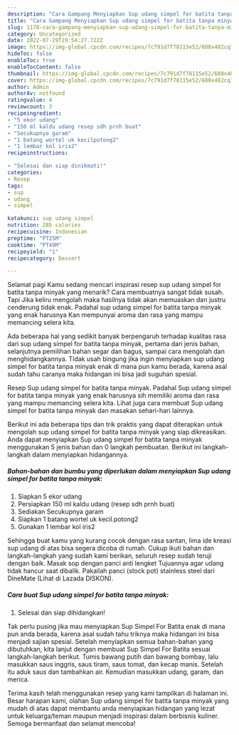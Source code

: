 ```yaml
---
description: "Cara Gampang Menyiapkan Sup udang simpel for batita tanpa minyakMenu Sahur"
title: "Cara Gampang Menyiapkan Sup udang simpel for batita tanpa minyakMenu Sahur"
slug: 1178-cara-gampang-menyiapkan-sup-udang-simpel-for-batita-tanpa-minyakmenu-sahur
category: Uncategorized
date: 2022-07-29T19:54:27.722Z
image: https://img-global.cpcdn.com/recipes/7c791d7f78115e52/680x482cq70/sup-udang-simpel-for-batita-tanpa-minyak-foto-resep-utama.jpg
hideToc: false
enableToc: true
enableTocContent: false
thumbnail: https://img-global.cpcdn.com/recipes/7c791d7f78115e52/680x482cq70/sup-udang-simpel-for-batita-tanpa-minyak-foto-resep-utama.jpg
cover: https://img-global.cpcdn.com/recipes/7c791d7f78115e52/680x482cq70/sup-udang-simpel-for-batita-tanpa-minyak-foto-resep-utama.jpg
author: Admin
authorAv: notfound
ratingvalue: 4
reviewcount: 3
recipeingredient:
- "5 ekor udang"
- "150 ml kaldu udang resep sdh prnh buat"
- "Secukupnya garam"
- "1 batang wortel uk kecilpotong2"
- "1 lembar kol iris2"
recipeinstructions:

- "Selesai dan siap dinikmati!"
categories:
- Resep
tags:
- sup
- udang
- simpel

katakunci: sup udang simpel 
nutrition: 285 calories
recipecuisine: Indonesian
preptime: "PT25M"
cooktime: "PT49M"
recipeyield: "1"
recipecategory: Dessert

---
```



Selamat pagi Kamu sedang mencari inspirasi resep sup udang simpel for batita tanpa minyak yang menarik? Cara membuatnya sangat tidak susah. Tapi Jika keliru mengolah maka hasilnya tidak akan memuaskan dan justru cenderung tidak enak. Padahal sup udang simpel for batita tanpa minyak yang enak harusnya Kan mempunyai aroma dan rasa yang mampu memancing selera kita.


Ada beberapa hal yang sedikit banyak berpengaruh terhadap kualitas rasa dari sup udang simpel for batita tanpa minyak, pertama dari jenis bahan, selanjutnya pemilihan bahan segar dan bagus, sampai cara mengolah dan menghidangkannya. Tidak usah bingung jika ingin menyiapkan sup udang simpel for batita tanpa minyak enak di mana pun kamu berada, karena asal sudah tahu caranya maka hidangan ini bisa jadi suguhan spesial.

Resep Sup udang simpel for batita tanpa minyak. Padahal Sup udang simpel for batita tanpa minyak yang enak harusnya sih memiliki aroma dan rasa yang mampu memancing selera kita. Lihat juga cara membuat Sup udang simpel for batita tanpa minyak dan masakan sehari-hari lainnya.


Berikut ini ada beberapa tips dan trik praktis yang dapat diterapkan untuk mengolah sup udang simpel for batita tanpa minyak yang siap dikreasikan. Anda dapat menyiapkan Sup udang simpel for batita tanpa minyak menggunakan 5 jenis bahan dan 0 langkah pembuatan. Berikut ini langkah-langkah dalam menyiapkan hidangannya.

<!--inarticleads1-->

##### Bahan-bahan dan bumbu yang diperlukan dalam menyiapkan Sup udang simpel for batita tanpa minyak:

1. Siapkan 5 ekor udang
1. Persiapkan 150 ml kaldu udang (resep sdh prnh buat)
1. Sediakan Secukupnya garam
1. Siapkan 1 batang wortel uk kecil.potong2
1. Gunakan 1 lembar kol iris2


Sehingga buat kamu yang kurang cocok dengan rasa santan, lima ide kreasi sup udang di atas bisa segera dicoba di rumah. Cukup ikuti bahan dan langkah-langkah yang sudah kami berikan, seluruh resep sudah teruji dengan baik. Masak sop dengan panci anti lengket Tujuannya agar udang tidak hancur saat dibalik. Pakailah panci (stock pot) stainless steel dari DineMate (Lihat di Lazada DISKON). 

<!--inarticleads2-->

##### Cara buat Sup udang simpel for batita tanpa minyak:


1. Selesai dan siap dihidangkan!

Tak perlu pusing jika mau menyiapkan Sup Simpel For Batita enak di mana pun anda berada, karena asal sudah tahu triknya maka hidangan ini bisa menjadi sajian spesial. Setelah menyiapkan semua bahan-bahan yang dibutuhkan, kita lanjut dengan membuat Sup Simpel For Batita sesuai langkah-langkah berikut. Tumis bawang putih dan bawang bombay, lalu masukkan saus inggris, saus tiram, saus tomat, dan kecap manis. Setelah itu aduk saus dan tambahkan air. Kemudian masukkan udang, garam, dan merica. 

Terima kasih telah menggunakan resep yang kami tampilkan di halaman ini. Besar harapan kami, olahan Sup udang simpel for batita tanpa minyak yang mudah di atas dapat membantu anda menyiapkan hidangan yang lezat untuk keluarga/teman maupun menjadi inspirasi dalam berbisnis kuliner. Semoga bermanfaat dan selamat mencoba!
